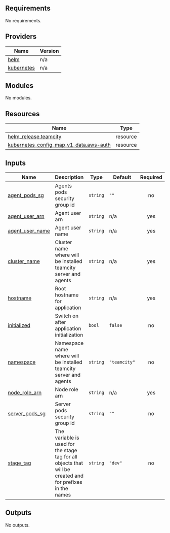 <!-- BEGIN_TF_DOCS -->
## Requirements

No requirements.

## Providers

| Name | Version |
|------|---------|
| <a name="provider_helm"></a> [helm](#provider\_helm) | n/a |
| <a name="provider_kubernetes"></a> [kubernetes](#provider\_kubernetes) | n/a |

## Modules

No modules.

## Resources

| Name | Type |
|------|------|
| [helm_release.teamcity](https://registry.terraform.io/providers/hashicorp/helm/latest/docs/resources/release) | resource |
| [kubernetes_config_map_v1_data.aws-auth](https://registry.terraform.io/providers/hashicorp/kubernetes/latest/docs/resources/config_map_v1_data) | resource |

## Inputs

| Name | Description | Type | Default | Required |
|------|-------------|------|---------|:--------:|
| <a name="input_agent_pods_sg"></a> [agent\_pods\_sg](#input\_agent\_pods\_sg) | Agents pods security group id | `string` | `""` | no |
| <a name="input_agent_user_arn"></a> [agent\_user\_arn](#input\_agent\_user\_arn) | Agent user arn | `string` | n/a | yes |
| <a name="input_agent_user_name"></a> [agent\_user\_name](#input\_agent\_user\_name) | Agent user name | `string` | n/a | yes |
| <a name="input_cluster_name"></a> [cluster\_name](#input\_cluster\_name) | Cluster name where will be installed teamcity server and agents | `string` | n/a | yes |
| <a name="input_hostname"></a> [hostname](#input\_hostname) | Root hostname for application | `string` | n/a | yes |
| <a name="input_initialized"></a> [initialized](#input\_initialized) | Switch on after application initialization | `bool` | `false` | no |
| <a name="input_namespace"></a> [namespace](#input\_namespace) | Namespace name where will be installed teamcity server and agents | `string` | `"teamcity"` | no |
| <a name="input_node_role_arn"></a> [node\_role\_arn](#input\_node\_role\_arn) | Node role arn | `string` | n/a | yes |
| <a name="input_server_pods_sg"></a> [server\_pods\_sg](#input\_server\_pods\_sg) | Server pods security group id | `string` | `""` | no |
| <a name="input_stage_tag"></a> [stage\_tag](#input\_stage\_tag) | The variable is used for the stage tag for all objects that will be created and for prefixes in the names | `string` | `"dev"` | no |

## Outputs

No outputs.
<!-- END_TF_DOCS -->